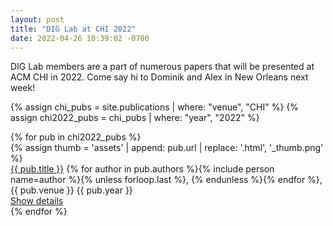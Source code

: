 ```yaml
---
layout: post
title: "DIG Lab at CHI 2022"
date: 2022-04-26 10:39:02 -0700
---
```


DIG Lab members are a part of numerous papers that will be presented at ACM CHI in 2022.  Come say hi to Dominik and Alex in New Orleans next week!

{% assign chi_pubs = site.publications | where: "venue", "CHI" %}
{% assign chi2022_pubs = chi_pubs | where: "year", "2022" %}

<div class="mv3">
      {% for pub in chi2022_pubs %}
      <div class="mt4 mt3-ns flex flex-row-ns flex-column">
        {% assign thumb = 'assets' | append: pub.url | replace: '.html',
        '_thumb.png' %}
        <div
          class="h3 mr3-ns mb2 mb0-ns flex-shrink-0 preview-image ba b--black-05 db"
          style="background-image: url('{{ thumb | relative_url }}')"
        ></div>
        <div class="measure-wide">
          <div class="mb1">
            <a href="{{ pub.url }}" class="b link black hover-cmu-red"
              >{{ pub.title }}</a
            >
            <span class="fw2">
              {% for author in pub.authors %}{% include person name=author %}{%
              unless forloop.last %}, {% endunless %}{% endfor %}</span
            >, <span class="nowrap">{{ pub.venue }} {{ pub.year }}</span>
          </div>
          <a href="{{ pub.url }}" class="cta">Show details</a>
        </div>
      </div>
      {% endfor %}
    </div>
